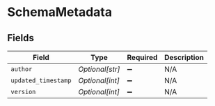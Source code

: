 # SchemaMetadata


## Fields

| Field               | Type                | Required            | Description         |
| ------------------- | ------------------- | ------------------- | ------------------- |
| `author`            | *Optional[str]*     | :heavy_minus_sign:  | N/A                 |
| `updated_timestamp` | *Optional[int]*     | :heavy_minus_sign:  | N/A                 |
| `version`           | *Optional[int]*     | :heavy_minus_sign:  | N/A                 |